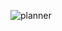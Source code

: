 
![planner](https://user-images.githubusercontent.com/97510856/180307621-cd05de82-d4c8-4d0e-b01c-c19adea4f8a9.png)
